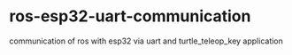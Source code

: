 # ros-esp32-uart-communication
communication of ros with esp32 via uart and turtle_teleop_key application
